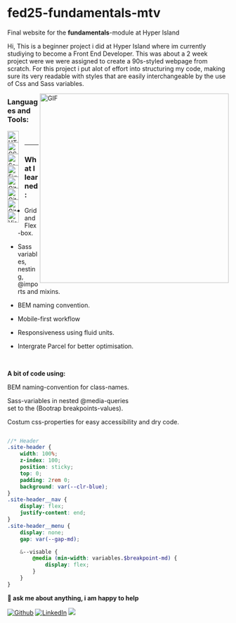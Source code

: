 # fed25-fundamentals-mtv
Final website for the **fundamentals**-module at Hyper Island

Hi, This is a beginner project i did at Hyper Island where im currently studiying to become a Front End Developer. This was about a 2 week project were we were assigned to create a 90s-styled webpage from scratch. For this project i put alot of effort into structuring my code, making sure its very readable with styles that are easily interchangeable by the use of Css and Sass variables.  




  <img align="right" alt="GIF" src="https://github.com/OskarSollenberg/fed25-fundamentals-mtv/assets/122973984/e5992fcb-1e75-4a48-8aa0-dd0afd1329b8" width="430"/>




### Languages and Tools:


<img align="left" alt="HTML5" width="26px" src="https://cdn.jsdelivr.net/gh/devicons/devicon/icons/html5/html5-original.svg" style="padding-right:10px;" />
<img align="left" alt="CSS3" width="26px" src="https://cdn.jsdelivr.net/gh/devicons/devicon/icons/css3/css3-original.svg" style="padding-right:10px;" />
<img align="left" alt="Sass" width="26px" src="https://cdn.jsdelivr.net/gh/devicons/devicon/icons/sass/sass-original.svg" style="padding-right:10px;" />
<img align="left" alt="Figma" width="26px" src="https://i.pinimg.com/originals/66/8c/cc/668cccb3f734f342e07c0185e6d9a975.png" style="padding-right:10px;" />
<img align="left" alt="Git" width="26px" src="https://cdn.jsdelivr.net/gh/devicons/devicon/icons/git/git-original.svg" style="padding-right:10px;" />
<img align="left" alt="GitHub" width="26px" src="https://user-images.githubusercontent.com/3369400/139448065-39a229ba-4b06-434b-bc67-616e2ed80c8f.png" style="padding-right:10px;" />
<img align="left" alt="GitHub" width="26px" src="https://seeklogo.com/images/N/netlify-logo-758722CDF4-seeklogo.com.png" style="padding-right:10px;" />
<img align="left" alt="Visual Studio Code" width="26px" src="https://cdn.jsdelivr.net/gh/devicons/devicon/icons/vscode/vscode-original.svg" style="padding-right:10px;" />

<br />

---
### What I learned:

- Grid and Flex-box.

- Sass variables, nesting, @imports and mixins.

- BEM naming convention.

- Mobile-first workflow

- Responsiveness using fluid units. 

- Intergrate Parcel for better optimisation.


<!--STRAT_SECTION:code-->

<br>

**A bit of code using:**

BEM naming-convention for class-names.
  
Sass-variables in nested @media-queries  
  set to the (Bootrap breakpoints-values).

Costum css-properties for easy accessibility
  and dry code.
  
```scss

//* Header
.site-header {
    width: 100%;
    z-index: 100;
    position: sticky;
    top: 0;
    padding: 2rem 0;
    background: var(--clr-blue);
}
.site-header__nav {
    display: flex;
    justify-content: end;
}
.site-header__menu {
    display: none;
    gap: var(--gap-md);

    &--visable {
        @media (min-width: variables.$breakpoint-md) {
            display: flex;
        }
    }
}
```

**💬 ask me about anything, i am happy to help**

<p>
<a href="https://github.com/thmsgbrt" target="_blank"><img alt="Github" src="https://img.shields.io/badge/GitHub-%2312100E.svg?&style=for-the-badge&logo=Github&logoColor=white" /></a> 
<a href="https://www.linkedin.com/in/thomas-guibert" target="_blank"><img alt="LinkedIn" src="https://img.shields.io/badge/linkedin-%230077B5.svg?&style=for-the-badge&logo=linkedin&logoColor=white" /></a>
<a href="https://www.instagram.com/mokkapps/"><img src="https://img.shields.io/badge/instagram-%23E4405F.svg?&style=for-the-badge&logo=instagram&logoColor=white"></a>
</p>


